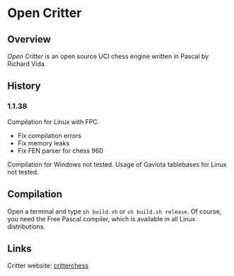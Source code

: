 
# Open Critter

## Overview

*Open Critter* is an open source UCI chess engine written in Pascal by Richard Vida.

## History

### 1.1.38

Compilation for Linux with FPC.

* Fix compilation errors
* Fix memory leaks
* Fix FEN parser for chess 960

Compilation for Windows not tested. Usage of Gaviota tablebases for Linux not tested.

## Compilation

Open a terminal and type `sh build.sh` or `sh build.sh release`. Of course, you need the Free Pascal compiler, which is available in all Linux distributions.

## Links

Critter website: [critterchess](https://sourceforge.net/projects/critterchess/)

